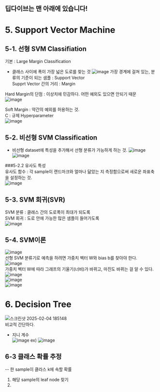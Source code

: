 ## 딥다이브는 맨 아래에 있습니다!  
# 5. Support Vector Machine  

## 5-1. 선형 SVM Classifiation
기본 : Large Margin Classification  
 - 클래스 사이에 폭이 가장 넓은 도로를 찾는 것
![image](https://github.com/user-attachments/assets/93e4c855-6979-4f04-9bd7-2c0c0341b69a)
가장 경계에 걸쳐 있는, 분류의 기준이 되는 샘플 : Support Vector  
Supprt Vector 간의 거리 : Margin  

Hard Margin의 단점 : 이상치에 민감하다. 어떤 예외도 있으면 안되기 때문  
![image](https://github.com/user-attachments/assets/d9130e0e-909a-4bab-bcf0-9fd5c3c73649)  

Soft Margin : 약간의 예외를 허용하는 것.  
C : 규제 Hyperparameter  
![image](https://github.com/user-attachments/assets/79781483-50ea-4944-b92b-245c1c6b400e)  

## 5-2. 비선형 SVM Classification  
 - 비선형 dataset에 특성을 추가해서 선형 분류가 가능하게 하는 것.
![image](https://github.com/user-attachments/assets/2d2240b2-ba21-4750-9245-325b49629406)  
![image](https://github.com/user-attachments/assets/cc01512a-bdb7-4c5a-9700-d1b32a1a0c14)   

###5-2.2 유사도 특성  
유사도 함수 : 각 sample이 랜드마크와 얼마나 닮았는 지 측정함으로써 새로운 좌표축을 설정하는 것.  
![image](https://github.com/user-attachments/assets/9a228d24-33df-4524-886d-f99118497e19)  

## 5-3. SVM 회귀(SVR)  
SVM 분류 : 클래스 간의 도로폭이 최대가 되도록  
SVM 회귀 : 도로 안에 가능한 많은 샘플이 들어가도록  
![image](https://github.com/user-attachments/assets/6b3d7cd8-96e9-4c6c-acb0-6fc1286ee6b9)  

## 5-4. SVM이론  
![image](https://github.com/user-attachments/assets/f6bed6fa-2e0f-488a-8c46-2e186a9d606c)  
선형 SVM 분류기로 예측을 하려면 가중치 벡터 W와 bias b를 찾아야 한다.  
![image](https://github.com/user-attachments/assets/0a249d07-9c04-429b-8fb3-21af0da2abe3)  
가중치 벡터 W에 따라 그래프의 기울기(너비)가 바뀌고, 마진도 바뀌는 걸 알 수 있다.  
![image](https://github.com/user-attachments/assets/17808263-cce2-49d7-996b-0f9e61b74232)  
![image](https://github.com/user-attachments/assets/b29ce02e-795b-43ea-a48d-1fb22a530e46)  
![image](https://github.com/user-attachments/assets/9aa8998b-4134-4764-84cf-2b5206a66954)



# 6. Decision Tree  
![스크린샷 2025-02-04 185148](https://github.com/user-attachments/assets/62061d9b-c898-439a-87fa-e0f94ea7c5f9)  
비교적 간단하다.  
 - 지니 계수  
![image](https://github.com/user-attachments/assets/b51c1bf2-b0f9-4bbb-bf81-6cbefecad464)
ex) 
![image](https://github.com/user-attachments/assets/294ef41f-a110-4656-85bc-54ff231ce426)

## 6-3 클래스 확률 추정  
 -- 한 sample이 클라스 k에 속할 확률  
1. 해당 sample의 leaf node 찾기
2. 





